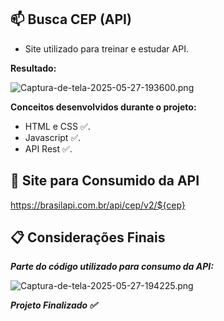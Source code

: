 ## **📫 Busca CEP (API)**

- Site utilizado para treinar e estudar API.

**Resultado:**

![Captura-de-tela-2025-05-27-193600.png](https://i.postimg.cc/RFpTcmLk/Captura-de-tela-2025-05-27-193600.png)

**Conceitos desenvolvidos durante o projeto:**

- HTML e CSS ✅.
- Javascript ✅.
- API Rest ✅.

## **📄 Site para Consumido da API**


https://brasilapi.com.br/api/cep/v2/${cep}

## **📋 Considerações Finais**

***Parte do código utilizado para consumo da API:***


![Captura-de-tela-2025-05-27-194225.png](https://i.postimg.cc/T3RqHQ32/Captura-de-tela-2025-05-27-194225.png)


***Projeto Finalizado ✅***
